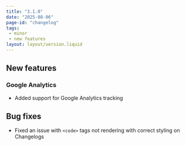 ```yaml
---
title: "3.1.0"
date: "2025-08-06"
page-id: "changelog"
tags: 
 - minor
 - new features
layout: layout/version.liquid
---
```

## New features
### Google Analytics
- Added support for Google Analytics tracking

## Bug fixes
- Fixed an issue with `<code>` tags not rendering with correct styling on Changelogs